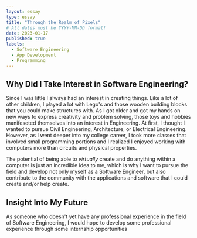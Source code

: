 ```yaml
---
layout: essay
type: essay
title: "Through the Realm of Pixels"
# All dates must be YYYY-MM-DD format!
date: 2023-01-17
published: true
labels:
  - Software Engineering
  - App Development
  - Programming
---
```


## Why Did I Take Interest in Software Engineering?

Since I was little I always had an interest in creating things. Like a lot of other children, I played a lot with Lego's and those wooden building blocks that you could make structures with. As I got older and got my hands on new ways to express creativity and problem solving, those toys and hobbies manifeseted themselves into an interest in Engineering. At first, I thought I wanted to pursue Civil Engineering, Architecture, or Electrical Engineering. However, as I went deeper into my college career, I took more classes that involved small programming portions and I realized I enjoyed working with computers more than circuits and physical properties. 

The potential of being able to _virtually_ create and do anything within a computer is just an incredible idea to me, which is why I want to pursue the field and develop not only myself as a Software Engineer, but also contribute to the community with the applications and software that I could create and/or help create.

## Insight Into My Future

As someone who doesn't yet have any professional experience in the field of Software Engineering, I would hope to develop some professional experience through some internship opportunities

